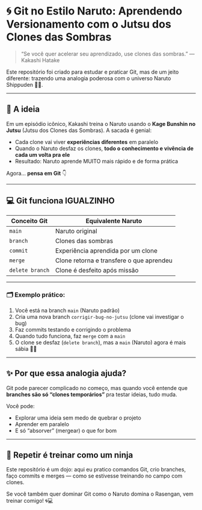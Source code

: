 # 🌀 Git no Estilo Naruto: Aprendendo Versionamento com o Jutsu dos Clones das Sombras

> “Se você quer acelerar seu aprendizado, use clones das sombras.” — Kakashi Hatake

Este repositório foi criado para estudar e praticar Git, mas de um jeito diferente: trazendo uma analogia poderosa com o universo Naruto Shippuden 🥷🔥.

---

## 🧠 A ideia

Em um episódio icônico, Kakashi treina o Naruto usando o **Kage Bunshin no Jutsu** (Jutsu dos Clones das Sombras). A sacada é genial:

- Cada clone vai viver **experiências diferentes** em paralelo
- Quando o Naruto desfaz os clones, **todo o conhecimento e vivência de cada um volta pra ele**
- Resultado: Naruto aprende MUITO mais rápido e de forma prática

Agora... **pensa em Git** 👇

---

## 💻 Git funciona IGUALZINHO

| Conceito Git              | Equivalente Naruto                  |
|---------------------------|-------------------------------------|
| `main`                    | Naruto original                     |
| `branch`                  | Clones das sombras                  |
| `commit`                  | Experiência aprendida por um clone |
| `merge`                   | Clone retorna e transfere o que aprendeu |
| `delete branch`           | Clone é desfeito após missão       |

---

### 🗂️ Exemplo prático:

1. Você está na branch `main` (Naruto padrão)
2. Cria uma nova branch `corrigir-bug-no-jutsu` (clone vai investigar o bug)
3. Faz commits testando e corrigindo o problema
4. Quando tudo funciona, faz `merge` com a `main`
5. O clone se desfaz (`delete branch`), mas a `main` (Naruto) agora é mais sábia 🧠💪

---

## ✨ Por que essa analogia ajuda?

Git pode parecer complicado no começo, mas quando você entende que **branches são só “clones temporários”** pra testar ideias, tudo muda.

Você pode:
- Explorar uma ideia sem medo de quebrar o projeto
- Aprender em paralelo
- E só “absorver” (mergear) o que for bom

---

## 🔁 Repetir é treinar como um ninja

Este repositório é um dojo: aqui eu pratico comandos Git, crio branches, faço commits e merges — como se estivesse treinando no campo com clones.

Se você também quer dominar Git como o Naruto domina o Rasengan, vem treinar comigo! 🌀💻
